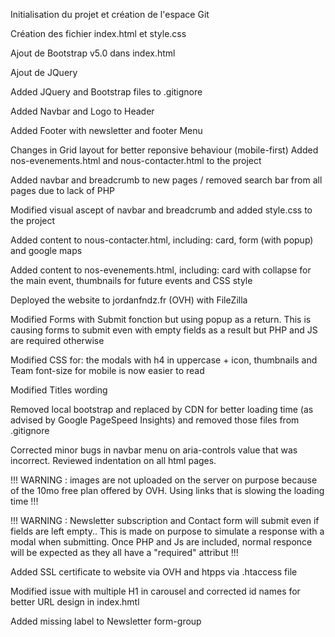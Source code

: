 Initialisation du projet et création de l'espace Git

Création des fichier index.html et style.css

Ajout de Bootstrap v5.0 dans index.html

Ajout de JQuery

Added JQuery and Bootstrap files to .gitignore 

Added Navbar and Logo to Header

Added Footer with newsletter and footer Menu

Changes in Grid layout for better reponsive behaviour (mobile-first)
Added nos-evenements.html and nous-contacter.html to the project

Added navbar and breadcrumb to new pages / removed search bar from all pages due to lack of PHP

Modified visual ascept of navbar and breadcrumb and added style.css to the project

Added content to nous-contacter.html, including: card, form (with popup) and google maps

Added content to nos-evenements.html, including: card with collapse for the main event, thumbnails for future events and CSS style 

Deployed the website to jordanfndz.fr (OVH) with FileZilla 

Modified Forms with Submit fonction but using popup as a return. This is causing forms to submit even with empty fields as a result but PHP and JS are required otherwise

Modified CSS for: the modals with h4 in uppercase + icon, thumbnails and Team font-size for mobile is now easier to read

Modified Titles wording

Removed local bootstrap and replaced by CDN for better loading time (as advised by Google PageSpeed Insights) and removed those files from 
.gitignore

Corrected minor bugs in navbar menu on aria-controls value that was incorrect. Reviewed indentation on all html pages.

!!! WARNING : images are not uploaded on the server on purpose because of the 10mo free plan offered by OVH. Using links that is slowing the loading time !!!

!!! WARNING : Newsletter subscription and Contact form will submit even if fields are left empty.. This is made on purpose to simulate a response with a modal when submitting. Once PHP and Js are included, normal responce will be expected as they all have a "required" attribut !!!

Added SSL certificate to website via OVH and htpps via .htaccess file

Modified issue with multiple H1 in carousel and corrected id names for better URL design in index.hmtl

Added missing label to Newsletter form-group